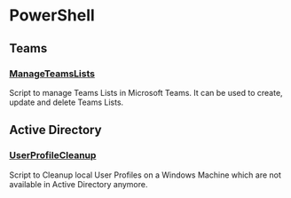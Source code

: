 # PowerShell
## Teams
### [ManageTeamsLists](Teams/ManageTeamsLists.ps1)
Script to manage Teams Lists in Microsoft Teams. It can be used to create, update and delete Teams Lists.
## Active Directory
### [UserProfileCleanup](ActiveDirectory/UserProfileCleanup.ps1)
Script to Cleanup local User Profiles on a Windows Machine which are not available in Active Directory anymore.